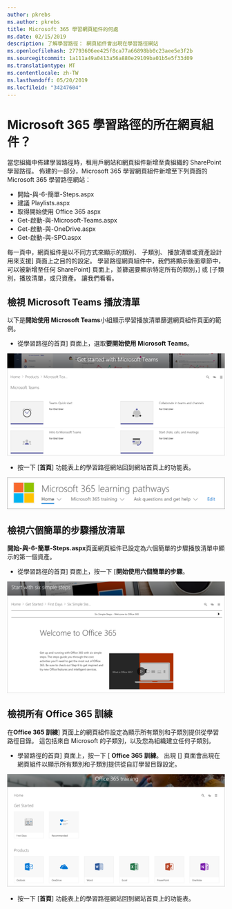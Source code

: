 ```yaml
---
author: pkrebs
ms.author: pkrebs
title: Microsoft 365 學習網頁組件的何處
ms.date: 02/15/2019
description: 了解學習路徑： 網頁組件會出現在學習路徑網站
ms.openlocfilehash: 27793606ee425f8ca77a66898bb0c23aee5e3f2b
ms.sourcegitcommit: 1a111a49a0413a56a880e29109ba01b5e5f33d09
ms.translationtype: MT
ms.contentlocale: zh-TW
ms.lasthandoff: 05/20/2019
ms.locfileid: "34247604"
---
```

# <a name="wheres-the-microsoft-365-learning-pathways-web-part"></a>Microsoft 365 學習路徑的所在網頁組件？

當您組織中佈建學習路徑時，租用戶網站和網頁組件新增至貴組織的 SharePoint 學習路徑。 佈建的一部分，Microsoft 365 學習網頁組件新增至下列頁面的 Microsoft 365 學習路徑網站：

- 開始-與-6-簡單-Steps.aspx 
- 建議 Playlists.aspx
- 取得開始使用 Office 365 aspx
- Get-啟動-與-Microsoft-Teams.aspx
- Get-啟動-與-OneDrive.aspx
- Get-啟動-與-SPO.aspx

每一頁中，網頁組件是以不同方式來顯示的類別、 子類別、 播放清單或資產設計用來支援] 頁面上之目的的設定。 學習路徑網頁組件中，我們將顯示後面章節中，可以被新增至任何 SharePoint] 頁面上，並篩選要顯示特定所有的類別，] 或 [子類別，播放清單，或只資產。 讓我們看看。 

## <a name="view-microsoft-teams-playlists"></a>檢視 Microsoft Teams 播放清單

以下是**開始使用 Microsoft Teams**小組顯示學習播放清單篩選網頁組件頁面的範例。 

- 從學習路徑的首頁] 頁面上，選取**要開始使用 Microsoft Teams**。

![cg-whereiswp-teams.png](media/cg-whereiswp-teams.png)

- 按一下 [**首頁**] 功能表上的學習路徑網站回到網站首頁上的功能表。

![cg homebtnmenu.png](media/cg-homebtnmenu.png)

## <a name="view-the-six-simple-steps-playlist"></a>檢視六個簡單的步驟播放清單

**開始-與-6-簡單-Steps.aspx**頁面網頁組件已設定為六個簡單的步驟播放清單中顯示的第一個資產。 

- 從學習路徑的首頁] 頁面上，按一下 [**開始使用六個簡單的步驟**。 

![cg-whereiswp-six.png](media/cg-whereiswp-six.png)

## <a name="view-all-office-365-training"></a>檢視所有 Office 365 訓練

在**Office 365 訓練**] 頁面上的網頁組件設定為顯示所有類別和子類別提供從學習路徑目錄。 這包括來自 Microsoft 的子類別，以及您為組織建立任何子類別。

- 學習路徑的首頁] 頁面上，按一下 [ **Office 365 訓練**。 出現 [] 頁面會出現在網頁組件以顯示所有類別和子類別提供從自訂學習目錄設定。

![cg-whereiswp-o365.png](media/cg-whereiswp-o365.png)

- 按一下 [**首頁**] 功能表上的學習路徑網站回到網站首頁上的功能表。

